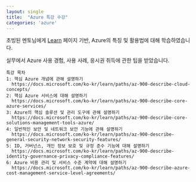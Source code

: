 ```yaml
---
layout: single
title:  "Azure 특강 수강"
categories: 'azure'
---
```


초빙된 멘토님에게 [Learn](https://docs.microsoft.com/ko-kr/learn/) 페이지 기반, Azure의 특징 및 활용법에 대해 학습하였습니다.

실무에서 Azure 사용 경험, 사용 사례, 응시권 취득에 관한 팁을 받았습니다.


```
특강 목차
1: 핵심 Azure 개념에 관해 설명하기
  https://docs.microsoft.com/ko-kr/learn/paths/az-900-describe-cloud-concepts/
2: 핵심 Azure 서비스에 대해 설명하기
  https://docs.microsoft.com/ko-kr/learn/paths/az-900-describe-core-azure-services/
3: Azure의 핵심 솔루션 및 관리 도구에 관해 설명하기
  https://docs.microsoft.com/ko-kr/learn/paths/az-900-describe-core-solutions-management-tools-azure/
4: 일반적인 보안 및 네트워크 보안 기능에 관해 설명하기
  https://docs.microsoft.com/ko-kr/learn/paths/az-900-describe-general-security-network-security-features/
5: ID, 거버넌스, 개인 정보 보호 및 규정 준수 기능에 대해 설명하기
  https://docs.microsoft.com/ko-kr/learn/paths/az-900-describe-identity-governance-privacy-compliance-features/
6: Azure 비용 관리 및 서비스 수준 계약에 대해 설명하기
  https://docs.microsoft.com/ko-kr/learn/paths/az-900-describe-azure-cost-management-service-level-agreements/
```

